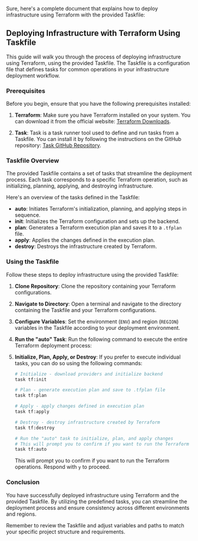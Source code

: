 Sure, here's a complete document that explains how to deploy infrastructure using Terraform with the provided Taskfile:

## Deploying Infrastructure with Terraform Using Taskfile

This guide will walk you through the process of deploying infrastructure using Terraform, using the provided Taskfile. The Taskfile is a configuration file that defines tasks for common operations in your infrastructure deployment workflow.

### Prerequisites

Before you begin, ensure that you have the following prerequisites installed:

1. **Terraform**: Make sure you have Terraform installed on your system. You can download it from the official website: [Terraform Downloads](https://www.terraform.io/downloads.html).

2. **Task**: Task is a task runner tool used to define and run tasks from a Taskfile. You can install it by following the instructions on the GitHub repository: [Task GitHub Repository](https://github.com/go-task/task).

### Taskfile Overview

The provided Taskfile contains a set of tasks that streamline the deployment process. Each task corresponds to a specific Terraform operation, such as initializing, planning, applying, and destroying infrastructure.

Here's an overview of the tasks defined in the Taskfile:

- **auto**: Initiates Terraform's initialization, planning, and applying steps in sequence.
- **init**: Initializes the Terraform configuration and sets up the backend.
- **plan**: Generates a Terraform execution plan and saves it to a `.tfplan` file.
- **apply**: Applies the changes defined in the execution plan.
- **destroy**: Destroys the infrastructure created by Terraform.

### Using the Taskfile

Follow these steps to deploy infrastructure using the provided Taskfile:

1. **Clone Repository**: Clone the repository containing your Terraform configurations.

2. **Navigate to Directory**: Open a terminal and navigate to the directory containing the Taskfile and your Terraform configurations.

3. **Configure Variables**: Set the environment (`ENV`) and region (`REGION`) variables in the Taskfile according to your deployment environment.

4. **Run the "auto" Task**: Run the following command to execute the entire Terraform deployment process:



5. **Initialize, Plan, Apply, or Destroy**: If you prefer to execute individual tasks, you can do so using the following commands:

      ```sh
      # Initialize - download providers and initialize backend
      task tf:init
      ```
      ```sh
      # Plan - generate execution plan and save to .tfplan file
      task tf:plan
      ```

      ```sh
      # Apply - apply changes defined in execution plan
      task tf:apply
      ```
   
      ```sh
      # Destroy - destroy infrastructure created by Terraform
      task tf:destroy
      ```
      ```sh
      # Run the "auto" task to initialize, plan, and apply changes
      # This will prompt you to confirm if you want to run the Terraform operations. Respond with `y` to proceed.
      task tf:auto
      ```

   This will prompt you to confirm if you want to run the Terraform operations. Respond with `y` to proceed.

### Conclusion

You have successfully deployed infrastructure using Terraform and the provided Taskfile. By utilizing the predefined tasks, you can streamline the deployment process and ensure consistency across different environments and regions.

Remember to review the Taskfile and adjust variables and paths to match your specific project structure and requirements.